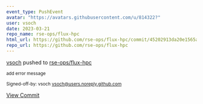 ```yaml
---
event_type: PushEvent
avatar: "https://avatars.githubusercontent.com/u/814322?"
user: vsoch
date: 2023-03-21
repo_name: rse-ops/flux-hpc
html_url: https://github.com/rse-ops/flux-hpc/commit/45202913da20e1565a15a26d0467a0a078414338
repo_url: https://github.com/rse-ops/flux-hpc
---
```


<a href='https://github.com/vsoch' target='_blank'>vsoch</a> pushed to <a href='https://github.com/rse-ops/flux-hpc' target='_blank'>rse-ops/flux-hpc</a>

<small>add error message

Signed-off-by: vsoch <vsoch@users.noreply.github.com></small>

<a href='https://github.com/rse-ops/flux-hpc/commit/45202913da20e1565a15a26d0467a0a078414338' target='_blank'>View Commit</a>